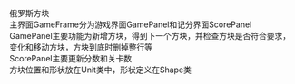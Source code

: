 俄罗斯方块<br/>
主界面GameFrame分为游戏界面GamePanel和记分界面ScorePanel<br/>
GamePanel主要功能为新增方块，得到下一个方块，并检查方块是否符合要求，变化和移动方块，方块到底时删掉整行等<br/>
ScorePanel主要更新分数和关卡数<br/>
方块位置和形状放在Unit类中，形状定义在Shape类
